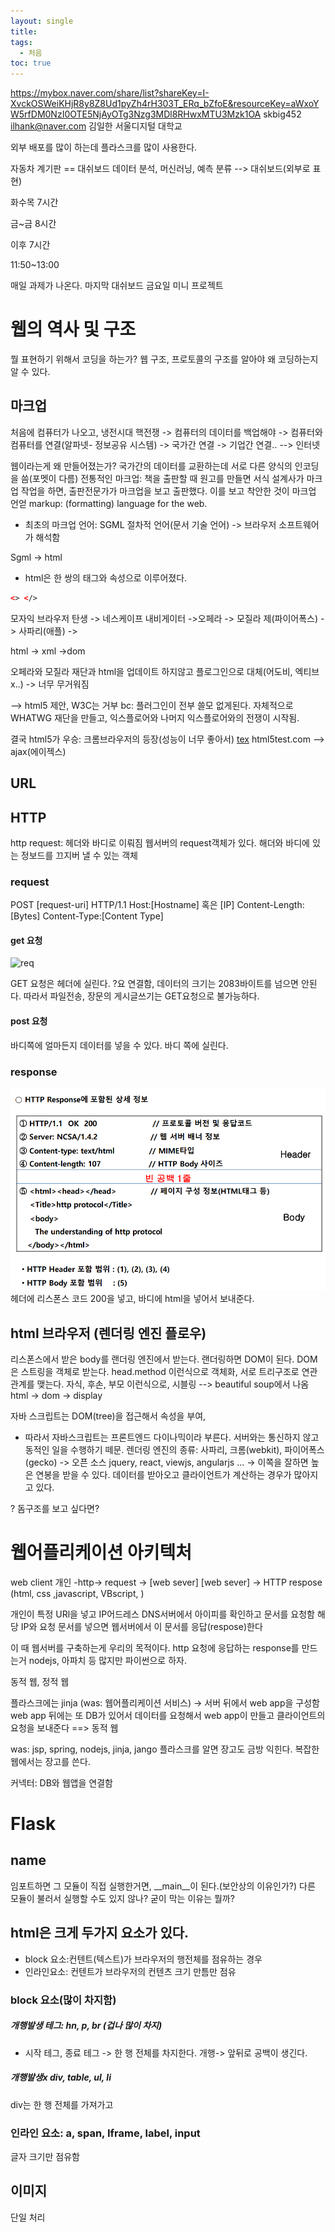 ```yaml
---
layout: single
title: 
tags:
  - 처음
toc: true
---
```


https://mybox.naver.com/share/list?shareKey=I-XvckOSWeiKHjR8y8Z8Ud1pyZh4rH303T_ERq_bZfoE&resourceKey=aWxoYW5rfDM0NzI0OTE5NjAyOTg3Nzg3MDl8RHwxMTU3Mzk1OA
skbig452
ilhank@naver.com
김일한
서울디지털 대학교

외부 배포를 많이 하는데 플라스크를 많이 사용한다.

자동차 계기판 == 대쉬보드 데이터 분석, 머신러닝, 예측 분류 --> 대쉬보드(외부로 표현)



화수목 7시간

금~금 8시간

이후 7시간

11:50~13:00


매일 과제가 나온다. 마지막 대쉬보드 금요일 미니 프로젝트

# 웹의 역사 및 구조
뭘 표현하기 위해서 코딩을 하는가? 웹 구조, 프로토콜의 구조를 알아야 왜 코딩하는지 알 수 있다.

## 마크업

처음에 컴퓨터가 나오고, 냉전시대 핵전쟁 -> 컴퓨터의 데이터를 백업해야 -> 컴퓨터와 컴퓨터를 연결(알파넷- 정보공유 시스템) -> 국가간 연결 -> 기업간 연결.. --> 인터넷

웹이라는게 왜 만들어졌는가? 국가간의 데이터를 교환하는데 서로 다른 양식의 인코딩을 씀(포멧이 다름)
전통적인 마크업: 책을 출판할 때 원고를 만들면 서식 설계사가 마크업 작업을 하면, 출판전문가가 마크업을 보고 출판했다. 이를 보고 착안한 것이 마크업 언얻
markup: (formatting) language for the web.
- 최초의 마크업 언어: SGML 절차적 언어(문서 기술 언어) -> 브라우저 소프트웨어가 해석함

Sgml -> html
- html은 한 쌍의 태그와 속성으로 이루어졌다. 
```html
<> </>
```
모자익 브라우저 탄생 -> 네스케이프 내비게이터 ->오페라 -> 모질라 제(파이어폭스) -> 사파리(애플) ->

html -> xml ->dom

오페라와 모질라 재단과 html을 업데이트 하지않고 플로그인으로 대체(어도비, 엑티브x..) -> 너무 무거워짐

--> html5 제안, W3C는 거부 bc: 플러그인이 전부 쓸모 없게된다. 
자체적으로 WHATWG 재단을 만들고, 익스플로어와 나머지 익스플로어와의 전쟁이 시작됨.

결국 html5가 우승: 크롬브라우저의 등장(성능이 너무 좋아서)
<ins>tex</ins>
html5test.com  --> ajax(에이젝스)


## URL

## HTTP
http request: 헤더와 바디로 이뤄짐
웹서버의 request객체가 있다. 해더와 바디에 있는 정보드를 끄지버 낼 수 있는 객체

### request
POST [request-uri]
HTTP/1.1 Host:[Hostname] 혹은 [IP] Content-Length:[Bytes] 
Content-Type:[Content Type]

#### get 요청 
![req](requset_get.png)

GET 요청은 헤더에 실린다. ?요 연결함, 데이터의 크기는 2083바이트를 넘으면 안된다.
따라서 파일전송, 장문의 게시글쓰기는 GET요청으로 불가능하다.



#### post 요청
바디쪽에 얼마든지 데이터를 넣을 수 있다. 바디 쪽에 실린다.


### response
![resp](./img/response.png)
헤더에 리스폰스 코드 200을 넣고, 바디에 html을 넣어서 보내준다.

## html 브라우저 (렌더링 엔진 플로우)
리스폰스에서 받은 body를 랜더링 엔진에서 받는다. 랜더링하면 DOM이 된다.
DOM은 스트링을 객체로 받는다. head.method 이런식으로 객체화, 서로 트리구조로 연관관계를 맺는다. 자식, 후손, 부모 이런식으로, 시블링 --> beautiful soup에서 나옴
html -> dom -> display

자바 스크립트는 DOM(tree)을 접근해서 속성을 부여, 
- 따라서 자바스크립트는 프론트엔드 다이나믹이라 부른다. 서버와는 통신하지 않고 동적인 일을 수행하기 떼문.
렌더링 엔진의 종류: 사파리, 크롬(webkit), 파이어폭스(gecko) -> 오픈 소스
jquery, react, viewjs, angularjs ... -> 이쪽을 잘하면 높은 연봉을 받을 수 있다.
데이터를 받아오고 클라이언트가 계산하는 경우가 많아지고 있다.

? 돔구조를 보고 싶다면?

# 웹어플리케이션 아키텍처

web client 개인 -http->  request -> [web sever] 
[web sever] -> HTTP respose (html, css ,javascript, VBscript, )

개인이 특정 URl을 넣고 IP어드레스 DNS서버에서 아이피를 확인하고 문서를 요청함
해당 IP와 요청 문서를 넣으면 웹서버에서 이 문서를 응답(respose)한다 

이 때  웹서버를 구축하는게 우리의 목적이다. http 요청에 응답하는 response를 만드는거
nodejs, 아파치 등 많지만 파이썬으로 하자.

동적 웹, 정적 웹

플라스크에는 jinja (was: 웹어플리케이션 서비스) -> 서버 뒤에서 web app을 구성함
web app 뒤에는 또 DB가 있어서 데이터를 요청해서 web app이 만들고 클라이언트의 요청을 보내준다 ==> 동적 웹

was: jsp, spring, nodejs, jinja, jango
플라스크를 알면 장고도 금방 익힌다. 복잡한 웹에서는 장고를 쓴다.

커넥터: DB와 웹앱을 연결함


# Flask


## __name__ 
임포트하면 그 모듈이
직접 실행한거면,  __main__이 된다.(보안상의 이유인가?)
다른 모듈이 불러서 실행할 수도 있지 않나? 굳이 막는 이유는 뭘까?




## html은 크게 두가지 요소가 있다.
- block 요소:컨텐트(텍스트)가 브라우저의 행전체를 점유하는 경우
- 인라인요소: 컨텐트가 브라우저의 컨텐츠 크기 만틈만 점유


### block 요소(많이 차지함)
##### 개행발생 테그: hn, p, br (겁나 많이 차지)
- 시작 테그, 종료 테그 -> 한 행 전체를 차지한다.
개행-> 앞뒤로 공백이 생긴다.

##### 개행발생x div, table, ul, li
div는 한 행 전체를 가져가고

### 인라인 요소: a, span, Iframe, label, input
글자 크기만 점유함


## 이미지
단일 처리









